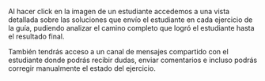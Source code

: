 Al hacer click en la imagen de un estudiante accedemos a una vista detallada sobre las soluciones que envío el estudiante en cada ejercicio de la guía, pudiendo analizar el camino completo que logró el estudiante hasta el resultado final.

También tendrás acceso a un canal de mensajes compartido con el estudiante donde podrás recibir dudas, enviar comentarios e incluso podrás corregir manualmente el estado del ejercicio. 
